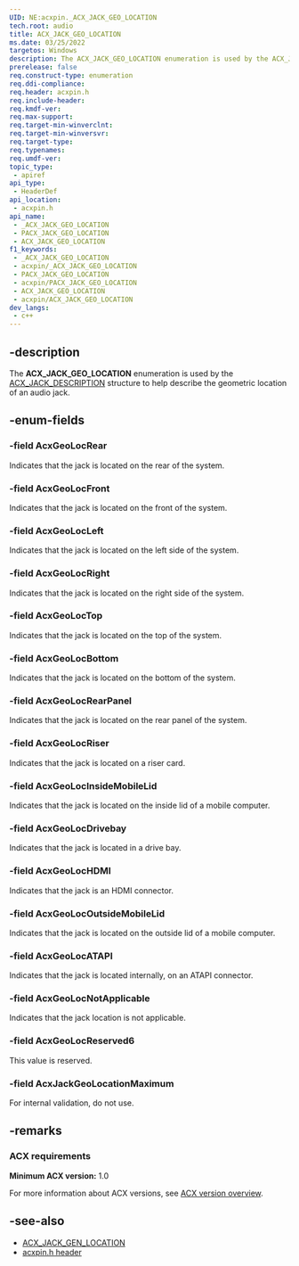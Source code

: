 ```yaml
---
UID: NE:acxpin._ACX_JACK_GEO_LOCATION
tech.root: audio
title: ACX_JACK_GEO_LOCATION
ms.date: 03/25/2022
targetos: Windows
description: The ACX_JACK_GEO_LOCATION enumeration is used by the ACX_JACK_DESCRIPTION structure to help describe the geometric location of an audio jack.
prerelease: false
req.construct-type: enumeration
req.ddi-compliance: 
req.header: acxpin.h
req.include-header: 
req.kmdf-ver: 
req.max-support: 
req.target-min-winverclnt: 
req.target-min-winversvr: 
req.target-type: 
req.typenames: 
req.umdf-ver: 
topic_type:
 - apiref
api_type:
 - HeaderDef
api_location:
 - acxpin.h
api_name:
 - _ACX_JACK_GEO_LOCATION
 - PACX_JACK_GEO_LOCATION
 - ACX_JACK_GEO_LOCATION
f1_keywords:
 - _ACX_JACK_GEO_LOCATION
 - acxpin/_ACX_JACK_GEO_LOCATION
 - PACX_JACK_GEO_LOCATION
 - acxpin/PACX_JACK_GEO_LOCATION
 - ACX_JACK_GEO_LOCATION
 - acxpin/ACX_JACK_GEO_LOCATION
dev_langs:
 - c++
---
```


## -description

The **ACX_JACK_GEO_LOCATION** enumeration is used by the [ACX_JACK_DESCRIPTION](ns-acxpin-acx_jack_description.md) structure to help describe the geometric location of an audio jack.

## -enum-fields

### -field AcxGeoLocRear

Indicates that the jack is located on the rear of the system.

### -field AcxGeoLocFront

Indicates that the jack is located on the front of the system.

### -field AcxGeoLocLeft

Indicates that the jack is located on the left side of the system.

### -field AcxGeoLocRight

Indicates that the jack is located on the right side of the system.

### -field AcxGeoLocTop

Indicates that the jack is located on the top of the system.

### -field AcxGeoLocBottom

Indicates that the jack is located on the bottom of the system.

### -field AcxGeoLocRearPanel

Indicates that the jack is located on the rear panel of the system.

### -field AcxGeoLocRiser

Indicates that the jack is located on a riser card.

### -field AcxGeoLocInsideMobileLid

Indicates that the jack is located on the inside lid of a mobile computer.

### -field AcxGeoLocDrivebay

Indicates that the jack is located in a drive bay.

### -field AcxGeoLocHDMI

Indicates that the jack is an HDMI connector.

### -field AcxGeoLocOutsideMobileLid

Indicates that the jack is located on the outside lid of a mobile computer.

### -field AcxGeoLocATAPI

Indicates that the jack is located internally, on an ATAPI connector.

### -field AcxGeoLocNotApplicable

Indicates that the jack location is not applicable.

### -field AcxGeoLocReserved6

This value is reserved.

### -field AcxJackGeoLocationMaximum

For internal validation, do not use.

## -remarks

### ACX requirements

**Minimum ACX version:** 1.0

For more information about ACX versions, see [ACX version overview](/windows-hardware/drivers/audio/acx-version-overview).

## -see-also

- [ACX_JACK_GEN_LOCATION](ne-acxpin-acx_jack_gen_location.md)
- [acxpin.h header](index.md)


